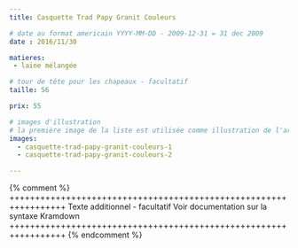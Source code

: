 ```yaml
---
title: Casquette Trad Papy Granit Couleurs

# date au format americain YYYY-MM-DD - 2009-12-31 = 31 dec 2009
date : 2016/11/30

matieres:
 - laine mélangée

# tour de tête pour les chapeaux - facultatif
taille: 56

prix: 55

# images d'illustration
# la première image de la liste est utilisée comme illustration de l'article dans les pages de listing.
images:
  - casquette-trad-papy-granit-couleurs-1
  - casquette-trad-papy-granit-couleurs-2

---
```

{% comment %} +++++++++++++++++++++++++++++++++++++++++++++++++++++++++++++++++
              Texte additionnel - facultatif
              Voir documentation sur la syntaxe Kramdown
+++++++++++++++++++++++++++++++++++++++++++++++++++++++++++++++++ {% endcomment %}
